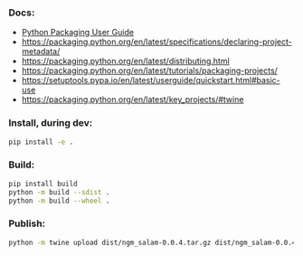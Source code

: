### Docs:

-   [Python Packaging User Guide](https://packaging.python.org/)
-   https://packaging.python.org/en/latest/specifications/declaring-project-metadata/
-   https://packaging.python.org/en/latest/distributing.html
-   https://packaging.python.org/en/latest/tutorials/packaging-projects/
-   https://setuptools.pypa.io/en/latest/userguide/quickstart.html#basic-use
-   https://packaging.python.org/en/latest/key_projects/#twine

### Install, during dev:

```bash
pip install -e .
```

### Build:

```bash
pip install build
python -m build --sdist .
python -m build --wheel .
```

### Publish:

```bash
python -m twine upload dist/ngm_salam-0.0.4.tar.gz dist/ngm_salam-0.0.4-py3-none-any.whl
```

